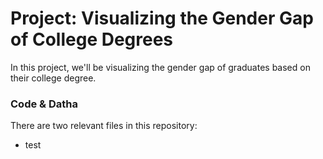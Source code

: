 # Project: Visualizing the Gender Gap of College Degrees

In this project, we'll be visualizing the gender gap of graduates based on their college degree.

### Code & Datha

There are two relevant files in this repository:
- test

